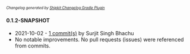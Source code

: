 <sup><sup>*Changelog generated by [Shipkit Changelog Gradle Plugin](https://github.com/shipkit/shipkit-changelog)*</sup></sup>

#### 0.1.2-SNAPSHOT
 - 2021-10-02 - [1 commit(s)](https://github.com/surjitbhachu/spring-boot-release/compare/v0.1.1...v0.1.2-SNAPSHOT) by Surjit Singh Bhachu
 - No notable improvements. No pull requests (issues) were referenced from commits.